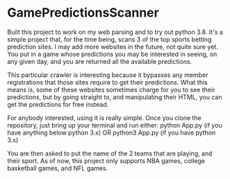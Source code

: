 # GamePredictionsScanner

Built this project to work on my web parsing and to try out python 3.8. It's a simple project that, for the time being, scans 3 of the top sports betting prediction sites. I may add more websites in the future, not quite sure yet. You put in a game whose predictions you may be interested in seeing, on any given day, and you are returned all the available predictions.

This particular crawler is interesting because it bypasses any member registrations that those sites require to get their predictions. What this means is, some of these websites sometimes charge for you to see their predictions, but by going straight to, and manipulating their HTML, you can get the predictions for free instead.

For anybody interested, using it is really simple. Once you clone the repository, just bring up your terminal and run either:
python App.py (if you have anything below python 3.x) OR python3 App.py (if you have python 3.x)

You are then asked to put the name of the 2 teams that are playing, and their sport. As of now, this project only supports NBA games, college basketball games, and NFL games.
